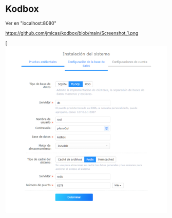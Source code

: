 # Kodbox

Ver en "localhost:8080"

https://github.com/jmlcas/kodbox/blob/main/Screenshot_1.png

[![Alt text](https://github.com/jmlcas/kodbox/blob/main/Screenshot_1.png)

